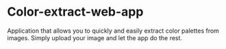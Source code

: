 # Color-extract-web-app
Application that allows you to quickly and easily extract color palettes from images.
Simply upload your image and let the app do the rest.
